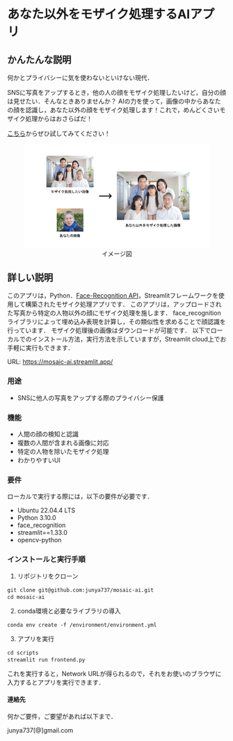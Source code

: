 # あなた以外をモザイク処理するAIアプリ

## かんたんな説明

何かとプライバシーに気を使わないといけない現代．

SNSに写真をアップするとき，他の人の顔をモザイク処理したいけど，自分の顔は見せたい．そんなときありませんか？
AIの力を使って，画像の中からあなたの顔を認識し，あなた以外の顔をモザイク処理します！これで，めんどくさいモザイク処理からはおさらばだ！

[こちら](https://mosaic-ai.streamlit.app/)からぜひ試してみてください！

<figure>
  <img src="image.jpeg" alt="image">
  <center>
  <figcaption>イメージ図</figcaption>
</figure>

## 詳しい説明

このアプリは，Python．[Face-Recognition API](https://github.com/ageitgey/face_recognition)，Streamlitフレームワークを使用して構築されたモザイク処理アプリです．
このアプリは，アップロードされた写真から特定の人物以外の顔にモザイク処理を施します．
face_recognitionライブラリによって埋め込み表現を計算し，その類似性を求めることで顔認識を行っています．
モザイク処理後の画像はダウンロードが可能です．
以下でローカルでのインストール方法，実行方法を示していますが，Streamlit cloud上でお手軽に実行もできます．

URL: https://mosaic-ai.streamlit.app/


### 用途

- SNSに他人の写真をアップする際のプライバシー保護

### 機能


- 人間の顔の検知と認識
- 複数の人間が含まれる画像に対応
- 特定の人物を除いたモザイク処理
- わかりやすいUI

### 要件
ローカルで実行する際には，以下の要件が必要です．

- Ubuntu 22.04.4 LTS
- Python 3.10.0
- face_recognition
- streamlit==1.33.0
- opencv-python

### インストールと実行手順

1. リポジトリをクローン
```
git clone git@github.com:junya737/mosaic-ai.git
cd mosaic-ai
```

2. conda環境と必要なライブラリの導入
```
conda env create -f /environment/environment.yml
```

3. アプリを実行
```
cd scripts
streamlit run frontend.py
```
これを実行すると，Network URLが得られるので，それをお使いのブラウザに入力するとアプリを実行できます．

#### 連絡先
何かご要件，ご要望があれば以下まで．

junya737[@]gmail.com



